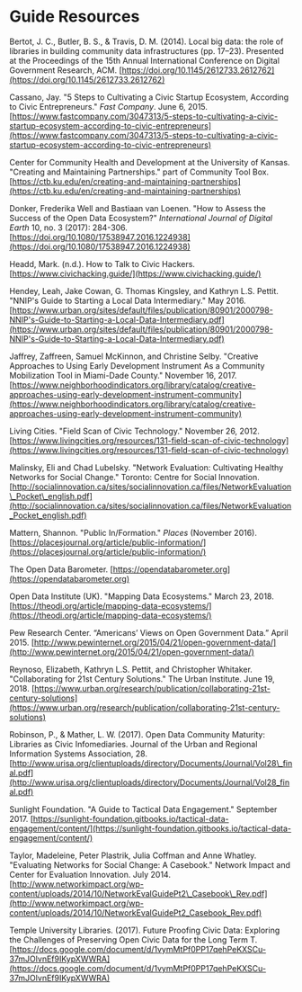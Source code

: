 # Guide Resources

Bertot, J. C., Butler, B. S., & Travis, D. M. \(2014\). Local big data: the role of libraries in building community data infrastructures \(pp. 17–23\). Presented at the Proceedings of the 15th Annual International Conference on Digital Government Research, ACM. [https://doi.org/10.1145/2612733.2612762](https://doi.org/10.1145/2612733.2612762)

Cassano, Jay. "5 Steps to Cultivating a Civic Startup Ecosystem, According to Civic Entrepreneurs." _Fast Company_. June 6, 2015. [https://www.fastcompany.com/3047313/5-steps-to-cultivating-a-civic-startup-ecosystem-according-to-civic-entrepreneurs](https://www.fastcompany.com/3047313/5-steps-to-cultivating-a-civic-startup-ecosystem-according-to-civic-entrepreneurs)

Center for Community Health and Development at the University of Kansas. "Creating and Maintaining Partnerships." part of Community Tool Box. [https://ctb.ku.edu/en/creating-and-maintaining-partnerships](https://ctb.ku.edu/en/creating-and-maintaining-partnerships)

Donker, Frederika Well and Bastiaan van Loenen. "How to Assess the Success of the Open Data Ecosystem?" _International Journal of Digital Earth_ 10, no. 3 \(2017\): 284-306. [https://doi.org/10.1080/17538947.2016.1224938](https://doi.org/10.1080/17538947.2016.1224938)

Headd, Mark. \(n.d.\). How to Talk to Civic Hackers. [https://www.civichacking.guide/](https://www.civichacking.guide/)

Hendey, Leah, Jake Cowan, G. Thomas Kingsley, and Kathryn L.S. Pettit. "NNIP's Guide to Starting a Local Data Intermediary." May 2016. [https://www.urban.org/sites/default/files/publication/80901/2000798-NNIP's-Guide-to-Starting-a-Local-Data-Intermediary.pdf](https://www.urban.org/sites/default/files/publication/80901/2000798-NNIP's-Guide-to-Starting-a-Local-Data-Intermediary.pdf)

Jaffrey, Zaffreen, Samuel McKinnon, and Christine Selby. "Creative Approaches to Using Early Development Instrument As a Community Mobilization Tool in Miami-Dade County." November 16, 2017. [https://www.neighborhoodindicators.org/library/catalog/creative-approaches-using-early-development-instrument-community](https://www.neighborhoodindicators.org/library/catalog/creative-approaches-using-early-development-instrument-community)

Living Cities. "Field Scan of Civic Technology." November 26, 2012. [https://www.livingcities.org/resources/131-field-scan-of-civic-technology](https://www.livingcities.org/resources/131-field-scan-of-civic-technology)

Malinsky, Eli and Chad Lubelsky. "Network Evaluation: Cultivating Healthy Networks for Social Change." Toronto: Centre for Social Innovation. [http://socialinnovation.ca/sites/socialinnovation.ca/files/NetworkEvaluation\_Pocket\_english.pdf](http://socialinnovation.ca/sites/socialinnovation.ca/files/NetworkEvaluation_Pocket_english.pdf)

Mattern, Shannon. "Public In/Formation." _Places_ \(November 2016\). [https://placesjournal.org/article/public-information/](https://placesjournal.org/article/public-information/)

The Open Data Barometer. [https://opendatabarometer.org](https://opendatabarometer.org)

Open Data Institute \(UK\). "Mapping Data Ecosystems." March 23, 2018. [https://theodi.org/article/mapping-data-ecosystems/](https://theodi.org/article/mapping-data-ecosystems/)

Pew Research Center. “Americans’ Views on Open Government Data.” April 2015. [http://www.pewinternet.org/2015/04/21/open-government-data/](http://www.pewinternet.org/2015/04/21/open-government-data/)

Reynoso, Elizabeth, Kathryn L.S. Pettit, and Christopher Whitaker. "Collaborating for 21st Century Solutions." The Urban Institute. June 19, 2018. [https://www.urban.org/research/publication/collaborating-21st-century-solutions](https://www.urban.org/research/publication/collaborating-21st-century-solutions)

Robinson, P., & Mather, L. W. \(2017\). Open Data Community Maturity: Libraries as Civic Infomediaries. Journal of the Urban and Regional Information Systems Association, 28. [http://www.urisa.org/clientuploads/directory/Documents/Journal/Vol28\_final.pdf](http://www.urisa.org/clientuploads/directory/Documents/Journal/Vol28_final.pdf)

Sunlight Foundation. "A Guide to Tactical Data Engagement." September 2017. [https://sunlight-foundation.gitbooks.io/tactical-data-engagement/content/](https://sunlight-foundation.gitbooks.io/tactical-data-engagement/content/)

Taylor, Madeleine, Peter Plastrik, Julia Coffman and Anne Whatley. "Evaluating Networks for Social Change: A Casebook."  Network Impact and Center for Evaluation Innovation. July 2014. [http://www.networkimpact.org/wp-content/uploads/2014/10/NetworkEvalGuidePt2\_Casebook\_Rev.pdf](http://www.networkimpact.org/wp-content/uploads/2014/10/NetworkEvalGuidePt2_Casebook_Rev.pdf)

Temple University Libraries. \(2017\). Future Proofing Civic Data: Exploring the Challenges of Preserving Open Civic Data for the Long Term T. [https://docs.google.com/document/d/1vymMtPf0PP17qehPeKXSCu-37mJOlvnEf9IKypXWWRA](https://docs.google.com/document/d/1vymMtPf0PP17qehPeKXSCu-37mJOlvnEf9IKypXWWRA)

